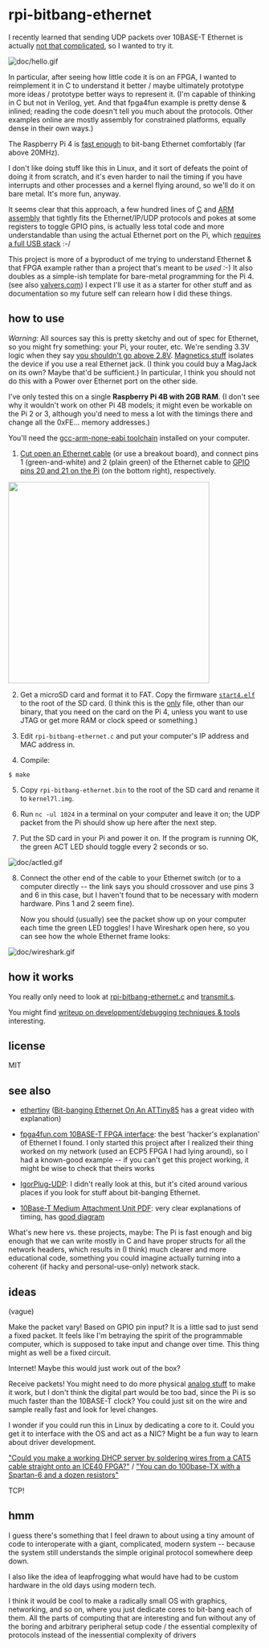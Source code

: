 # rpi-bitbang-ethernet

I recently learned that sending UDP packets over 10BASE-T Ethernet is
actually [not that
complicated](https://www.fpga4fun.com/10BASE-T.html), so I wanted to
try it.

![doc/hello.gif](doc/hello.gif)

In particular, after seeing how little code it is on an FPGA, I wanted
to reimplement it in C to understand it better / maybe ultimately
prototype more ideas / prototype better ways to represent it. (I'm
capable of thinking in C but not in Verilog, yet. And that fpga4fun
example is pretty dense & inlined; reading the code doesn't tell you
much about the protocols. Other examples online are mostly assembly
for constrained platforms, equally dense in their own ways.)

The Raspberry Pi 4 is [fast
enough](https://github.com/hzeller/rpi-gpio-dma-demo) to bit-bang
Ethernet comfortably (far above 20MHz).

I don't like doing stuff like this in Linux, and it sort of defeats
the point of doing it from scratch, and it's even harder to nail the
timing if you have interrupts and other processes and a kernel flying
around, so we'll do it on bare metal. It's more fun, anyway.

It seems clear that this approach, a few hundred lines of
[C](rpi-bitbang-ethernet.c) and [ARM assembly](transmit.s) that
tightly fits the Ethernet/IP/UDP protocols and pokes at some registers
to toggle GPIO pins, is actually less total code and more
understandable than using the actual Ethernet port on the Pi, which
[requires a full USB
stack](https://www.raspberrypi.org/forums/viewtopic.php?t=36044) :-/

This project is more of a byproduct of me trying to understand
Ethernet & that FPGA example rather than a project that's meant to be
_used_ :-) It also doubles as a simple-ish template for bare-metal
programming for the Pi 4. (see also
[valvers.com](https://www.valvers.com/open-software/raspberry-pi/bare-metal-programming-in-c-part-1/))
I expect I'll use it as a starter for other stuff and as documentation
so my future self can relearn how I did these things.

## how to use

_Warning_: All sources say this is pretty sketchy and out of spec for
Ethernet, so you might fry something: your Pi, your router, etc. We're
sending 3.3V logic when they say [you shouldn't go above
2.8V](https://www.iol.unh.edu/sites/default/files/knowledgebase/ethernet/10basetmau.pdf#page=11). [Magnetics
stuff](https://networkengineering.stackexchange.com/questions/29927/what-is-the-purpose-of-an-ethernet-magnetic-transformer-and-how-are-they-used)
isolates the device if you use a real Ethernet jack. (I think you
could buy a MagJack on its own? Maybe that'd be sufficient.) In
particular, I think you should not do this with a Power over Ethernet
port on the other side.

I've only tested this on a single **Raspberry Pi 4B with 2GB RAM**. (I
don't see why it wouldn't work on other Pi 4B models; it might even be
workable on the Pi 2 or 3, although you'd need to mess a lot with
the timings there and change all the 0xFE... memory addresses.)

You'll need the [gcc-arm-none-eabi
toolchain](https://developer.arm.com/tools-and-software/open-source-software/developer-tools/gnu-toolchain/gnu-rm/downloads)
installed on your computer.

1. [Cut open an Ethernet
cable](https://www.fpga4fun.com/10BASE-T0.html) (or use a breakout
board), and connect pins 1 (green-and-white) and 2 (plain green) of
the Ethernet cable to [GPIO pins 20 and 21 on the
Pi](https://pinout.xyz/) (on the bottom right), respectively.

<img src="doc/cable.jpg" width="400">

2. Get a microSD card and format it to FAT. Copy the firmware
[`start4.elf`](https://github.com/raspberrypi/firmware/blob/master/boot/start4.elf)
to the root of the SD card. (I think this is the
[only](https://www.raspberrypi.org/documentation/configuration/boot_folder.md)
file, other than our binary, that you need on the card on the Pi 4,
unless you want to use JTAG or get more RAM or clock speed or
something.)

3. Edit `rpi-bitbang-ethernet.c` and put your computer's IP address and
MAC address in.

4. Compile:

```
$ make
```

5. Copy `rpi-bitbang-ethernet.bin` to the root of the SD card and rename
it to `kernel7l.img`.

6. Run `nc -ul 1024` in a terminal on your computer and leave it on;
the UDP packet from the Pi should show up here after the next step.

7. Put the SD card in your Pi and power it on. If the program is
running OK, the green ACT LED should toggle every 2 seconds or so.

![doc/actled.gif](doc/actled.gif)

8. Connect the other end of the cable to your Ethernet switch (or to a
computer directly -- the link says you should crossover and use pins 3
and 6 in this case, but I haven't found that to be necessary with
modern hardware. Pins 1 and 2 seem fine).

    Now you should (usually) see the packet show up on your computer
each time the green LED toggles! I have Wireshark open here, so you
can see how the whole Ethernet frame looks:

![doc/wireshark.gif](doc/wireshark.gif)

## how it works

You really only need to look at
[rpi-bitbang-ethernet.c](rpi-bitbang-ethernet.c) and
[transmit.s](transmit.s).

You might find [writeup on development/debugging techniques &
tools](helpful-but-not-strictly-necessary/DEVELOPMENT.md) interesting.

## license

MIT

## see also

- [ethertiny](https://github.com/cnlohr/ethertiny) ([Bit-banging Ethernet On An
  ATTiny85](https://hackaday.com/2014/08/29/bit-banging-ethernet-on-an-attiny85/)
  has a great video with explanation)

- [fpga4fun.com 10BASE-T FPGA
  interface](https://www.fpga4fun.com/10BASE-T.html): the best
  'hacker's explanation' of Ethernet I found. I only started this
  project after I realized their thing worked on my network (used an
  ECP5 FPGA I had lying around), so I had a known-good example -- if
  you can't get this project working, it might be wise to check that
  theirs works

- [IgorPlug-UDP](http://web.archive.org/web/20080202054313/https://www.cesko.host.sk/IgorPlugUDP/IgorPlug-UDP%20(AVR)_eng.htm):
  I didn't really look at this, but it's cited around various places
  if you look for stuff about bit-banging Ethernet.

- [10Base-T Medium Attachment Unit
  PDF](https://www.iol.unh.edu/sites/default/files/knowledgebase/ethernet/10basetmau.pdf):
  very clear explanations of timing, has [good
  diagram](https://www.iol.unh.edu/sites/default/files/knowledgebase/ethernet/10basetmau.pdf#page=8)

What's new here vs. these projects, maybe: The Pi is fast enough and
big enough that we can write mostly in C and have proper structs for
all the network headers, which results in (I think) much clearer and
more educational code, something you could imagine actually turning
into a coherent (if hacky and personal-use-only) network stack.

## ideas

(vague)

Make the packet vary! Based on GPIO pin input? It is a little sad to
just send a fixed packet. It feels like I'm betraying the spirit of
the programmable computer, which is supposed to take input and change
over time. This thing might as well be a fixed circuit.

Internet! Maybe this would just work out of the box?

Receive packets! You might need to do more physical [analog
stuff](https://www.fpga4fun.com/10BASE-T4.html) to make it work, but I
don't think the digital part would be too bad, since the Pi is so much
faster than the 10BASE-T clock? You could just sit on the wire and
sample really fast and look for level changes.

I wonder if you could run this in Linux by dedicating a core to
it. Could you get it to interface with the OS and act as a NIC? Might
be a fun way to learn about driver development.

["Could you make a working DHCP server by soldering wires from a CAT5 cable straight onto an ICE40 FPGA?"](https://twitter.com/lukego/status/1248306300615868419) / ["You can do 100base-TX with a Spartan-6 and a dozen resistors"](https://twitter.com/azonenberg/status/1248308397994151939)

TCP!

## hmm

I guess there's something that I feel drawn to about using a tiny
amount of code to interoperate with a giant, complicated, modern
system -- because the system still understands the simple original
protocol somewhere deep down.

I also like the idea of leapfrogging what would have had to be custom
hardware in the old days using modern tech. 

I think it would be cool to make a radically small OS with graphics,
networking, and so on, where you just dedicate cores to bit-bang each
of them. All the parts of computing that are interesting and fun
without any of the boring and arbitrary peripheral setup code / the
essential complexity of protocols instead of the inessential
complexity of drivers
